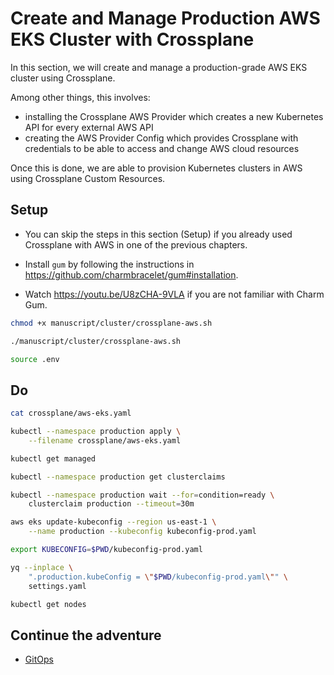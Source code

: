 # Create and Manage Production AWS EKS Cluster with Crossplane

In this section, we will create and manage a production-grade AWS EKS cluster using Crossplane.

Among other things, this involves:
* installing the Crossplane AWS Provider which creates a new Kubernetes API for every external AWS API
* creating the AWS Provider Config which provides Crossplane with credentials to be able to access and change AWS cloud resources

Once this is done, we are able to provision Kubernetes clusters in AWS using Crossplane Custom Resources. 

## Setup

* You can skip the steps in this section (Setup) if you already used Crossplane with AWS in one of the previous chapters.

* Install `gum` by following the instructions in https://github.com/charmbracelet/gum#installation.
* Watch https://youtu.be/U8zCHA-9VLA if you are not familiar with Charm Gum.

```bash
chmod +x manuscript/cluster/crossplane-aws.sh

./manuscript/cluster/crossplane-aws.sh

source .env
```

## Do

```bash
cat crossplane/aws-eks.yaml

kubectl --namespace production apply \
    --filename crossplane/aws-eks.yaml

kubectl get managed

kubectl --namespace production get clusterclaims

kubectl --namespace production wait --for=condition=ready \
    clusterclaim production --timeout=30m

aws eks update-kubeconfig --region us-east-1 \
    --name production --kubeconfig kubeconfig-prod.yaml

export KUBECONFIG=$PWD/kubeconfig-prod.yaml

yq --inplace \
    ".production.kubeConfig = \"$PWD/kubeconfig-prod.yaml\"" \
    settings.yaml

kubectl get nodes
```

## Continue the adventure

* [GitOps](../gitops/README.md)
